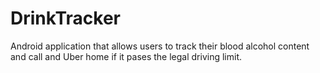 # DrinkTracker
Android application that allows users to track their blood alcohol content and call and Uber home if it pases the legal driving limit.
